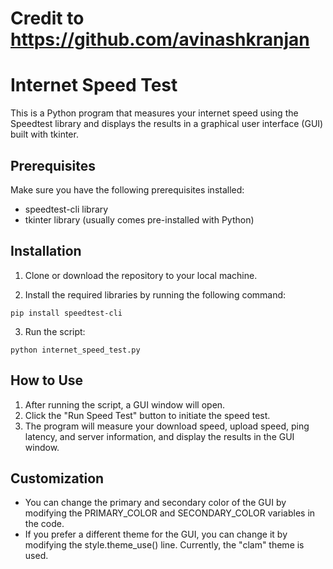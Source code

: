 # Credit to https://github.com/avinashkranjan

# Internet Speed Test
This is a Python program that measures your internet speed using the Speedtest library and displays the results in a graphical user interface (GUI) built with tkinter.

## Prerequisites
Make sure you have the following prerequisites installed:
- speedtest-cli library
- tkinter library (usually comes pre-installed with Python)

## Installation
1. Clone or download the repository to your local machine.

2. Install the required libraries by running the following command:
 ```
 pip install speedtest-cli
 ```
 
3. Run the script:
```
python internet_speed_test.py
```

## How to Use
1. After running the script, a GUI window will open.
2. Click the "Run Speed Test" button to initiate the speed test.
3. The program will measure your download speed, upload speed, ping latency, and server information, and display the results in the GUI window.

## Customization
- You can change the primary and secondary color of the GUI by modifying the PRIMARY_COLOR and SECONDARY_COLOR variables in the code.
- If you prefer a different theme for the GUI, you can change it by modifying the style.theme_use() line. Currently, the "clam" theme is used.

